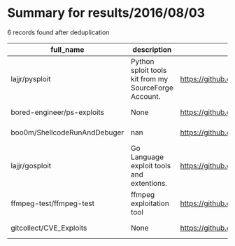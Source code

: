 
# Summary for results/2016/08/03
    
6 records found after deduplication

| full_name | description | html_url | matched_list | matched_count | pushed_at | size | stargazers_count | language | forks_count | vul_ids |
|------------------------------|------------------------------------------------------|-------------------------------------------------|----------------|-----------------|---------------------------|--------|--------------------|------------|---------------|-----------|
| lajjr/pysploit | Python sploit tools kit from my SourceForge Account. | https://github.com/lajjr/pysploit | ['sploit'] | 1 | 2016-08-03 16:16:45+00:00 | 15 | 0 | nan | 1 | [] |
| bored-engineer/ps-exploits | None | https://github.com/bored-engineer/ps-exploits | ['exploit'] | 1 | 2016-08-03 21:54:50+00:00 | 6 | 1 | Perl | 0 | [] |
| boo0m/ShellcodeRunAndDebuger | nan | https://github.com/boo0m/ShellcodeRunAndDebuger | ['shellcode'] | 1 | 2016-08-03 14:44:16+00:00 | 32 | 1 | C++ | 0 | [] |
| lajjr/gosploit | Go Language exploit tools and extentions. | https://github.com/lajjr/gosploit | ['exploit'] | 1 | 2016-08-03 16:12:00+00:00 | 9 | 0 | | 0 | [] |
| ffmpeg-test/ffmpeg-test | ffmpeg exploitation tool | https://github.com/ffmpeg-test/ffmpeg-test | ['exploit'] | 1 | 2016-08-03 17:59:08+00:00 | 795 | 22 | JavaScript | 4 | [] |
| gitcollect/CVE_Exploits | None | https://github.com/gitcollect/CVE_Exploits | ['exploit'] | 1 | 2016-08-03 18:47:53+00:00 | 6 | 0 | C | 0 | [] |
